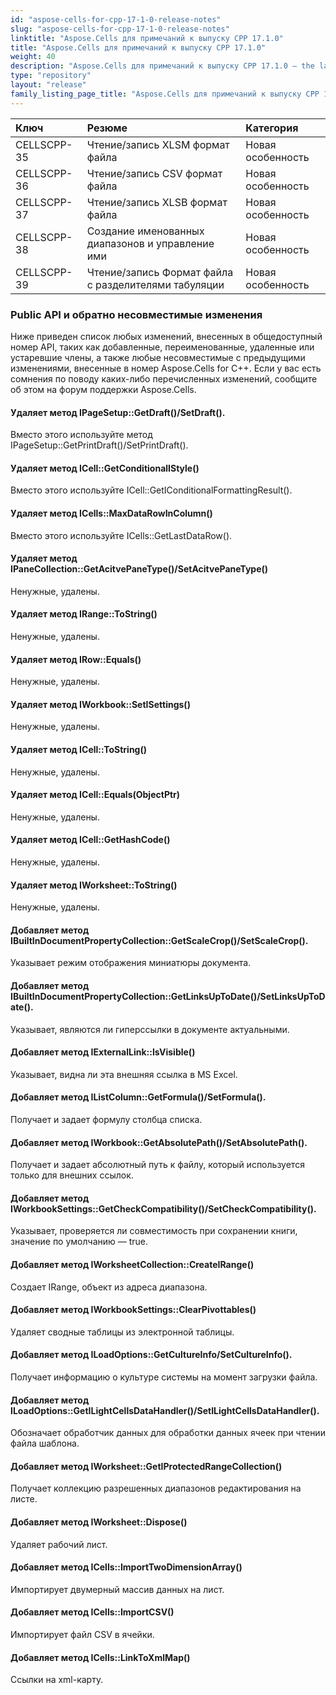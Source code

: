 ```yaml
---
id: "aspose-cells-for-cpp-17-1-0-release-notes"
slug: "aspose-cells-for-cpp-17-1-0-release-notes"
linktitle: "Aspose.Cells для примечаний к выпуску CPP 17.1.0"
title: "Aspose.Cells для примечаний к выпуску CPP 17.1.0"
weight: 40
description: "Aspose.Cells для примечаний к выпуску CPP 17.1.0 – the latest updates and fixes."
type: "repository"
layout: "release"
family_listing_page_title: "Aspose.Cells для примечаний к выпуску CPP 17.1.0"
---
```

|**Ключ**|**Резюме**|**Категория**|
|:- |:- |:- |
|CELLSCPP-35|Чтение/запись XLSM формат файла|Новая особенность|
|CELLSCPP-36|Чтение/запись CSV формат файла|Новая особенность|
|CELLSCPP-37|Чтение/запись XLSB формат файла|Новая особенность|
|CELLSCPP-38|Создание именованных диапазонов и управление ими|Новая особенность|
|CELLSCPP-39|Чтение/запись Формат файла с разделителями табуляции|Новая особенность|
### **Public API и обратно несовместимые изменения**
Ниже приведен список любых изменений, внесенных в общедоступный номер API, таких как добавленные, переименованные, удаленные или устаревшие члены, а также любые несовместимые с предыдущими изменениями, внесенные в номер Aspose.Cells for C++. Если у вас есть сомнения по поводу каких-либо перечисленных изменений, сообщите об этом на форум поддержки Aspose.Cells.
#### **Удаляет метод IPageSetup::GetDraft()/SetDraft().**
Вместо этого используйте метод IPageSetup::GetPrintDraft()/SetPrintDraft().
#### **Удаляет метод ICell::GetConditionalIStyle()**
Вместо этого используйте ICell::GetIConditionalFormattingResult().
#### **Удаляет метод ICells::MaxDataRowInColumn()**
Вместо этого используйте ICells::GetLastDataRow().
#### **Удаляет метод IPaneCollection::GetAcitvePaneType()/SetAcitvePaneType()**
Ненужные, удалены.
#### **Удаляет метод IRange::ToString()**
Ненужные, удалены.
#### **Удаляет метод IRow::Equals()**
Ненужные, удалены.
#### **Удаляет метод IWorkbook::SetISettings()**
Ненужные, удалены.
#### **Удаляет метод ICell::ToString()**
Ненужные, удалены.
#### **Удаляет метод ICell::Equals(ObjectPtr)**
Ненужные, удалены.
#### **Удаляет метод ICell::GetHashCode()**
Ненужные, удалены.
#### **Удаляет метод IWorksheet::ToString()**
Ненужные, удалены.
#### **Добавляет метод IBuiltInDocumentPropertyCollection::GetScaleCrop()/SetScaleCrop().**
Указывает режим отображения миниатюры документа.
#### **Добавляет метод IBuiltInDocumentPropertyCollection::GetLinksUpToDate()/SetLinksUpToDate().**
Указывает, являются ли гиперссылки в документе актуальными.
#### **Добавляет метод IExternalLink::IsVisible()**
Указывает, видна ли эта внешняя ссылка в MS Excel.
#### **Добавляет метод IListColumn::GetFormula()/SetFormula().**
Получает и задает формулу столбца списка.
#### **Добавляет метод IWorkbook::GetAbsolutePath()/SetAbsolutePath().**
Получает и задает абсолютный путь к файлу, который используется только для внешних ссылок.
#### **Добавляет метод IWorkbookSettings::GetCheckCompatibility()/SetCheckCompatibility().**
Указывает, проверяется ли совместимость при сохранении книги, значение по умолчанию — true.
#### **Добавляет метод IWorksheetCollection::CreateIRange()**
Создает IRange, объект из адреса диапазона.
#### **Добавляет метод IWorkbookSettings::ClearPivottables()**
Удаляет сводные таблицы из электронной таблицы.
#### **Добавляет метод ILoadOptions::GetCultureInfo/SetCultureInfo().**
Получает информацию о культуре системы на момент загрузки файла.
#### **Добавляет метод ILoadOptions::GetILightCellsDataHandler()/SetILightCellsDataHandler().**
Обозначает обработчик данных для обработки данных ячеек при чтении файла шаблона.
#### **Добавляет метод IWorksheet::GetIProtectedRangeCollection()**
Получает коллекцию разрешенных диапазонов редактирования на листе.
#### **Добавляет метод IWorksheet::Dispose()**
Удаляет рабочий лист.
#### **Добавляет метод ICells::ImportTwoDimensionArray()**
Импортирует двумерный массив данных на лист.
#### **Добавляет метод ICells::ImportCSV()**
Импортирует файл CSV в ячейки.
#### **Добавляет метод ICells::LinkToXmlMap()**
Ссылки на xml-карту.
